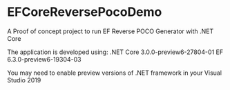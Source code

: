 # EFCoreReversePocoDemo
A Proof of concept project to run EF Reverse POCO Generator with .NET Core

The application is developed using:
.NET Core 3.0.0-preview6-27804-01 
EF 6.3.0-preview6-19304-03

You may need to enable preview versions of .NET framework in your Visual Studio 2019
